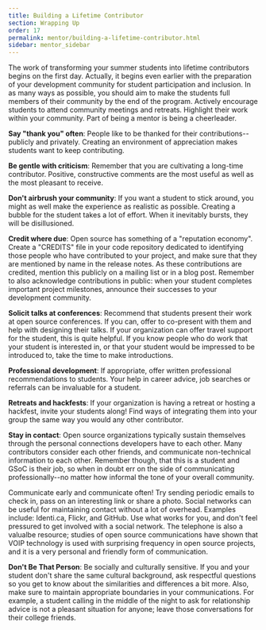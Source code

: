```yaml
---
title: Building a Lifetime Contributor
section: Wrapping Up
order: 17
permalink: mentor/building-a-lifetime-contributor.html
sidebar: mentor_sidebar
---
```


The work of transforming your summer students into lifetime contributors begins on the first day. Actually, it begins even earlier with the preparation of your development community for student participation and inclusion. In as many ways as possible, you should aim to make the students full members of their community by the end of the program. Actively encourage students to attend community meetings and retreats. Highlight their work within your community. Part of being a mentor is being a cheerleader.

**Say "thank you" often**: People like to be thanked for their contributions--publicly and privately. Creating an environment of appreciation makes students want to keep contributing.

**Be gentle with criticism**: Remember that you are cultivating a long-time contributor.  Positive, constructive comments are the most useful as well as the most pleasant to receive.

**Don't airbrush your community**: If you want a student to stick around, you might as well make the experience as realistic as possible. Creating a bubble for the student takes a lot of effort. When it inevitably bursts, they will be disillusioned.

**Credit where due**: Open source has something of a "reputation economy". Create a "CREDITS" file in your code repository dedicated to identifying those people who have contributed to your project, and make sure that they are mentioned by name in the release notes.   As these contributions are credited, mention this publicly on a mailing list or in a blog post. Remember to also acknowledge contributions in public: when your student completes important project milestones, announce their successes to your development community.

**Solicit talks at conferences**: Recommend that students present their work at open source conferences. If you can, offer to co-present with them and help with designing their talks. If your organization can offer travel support for the student, this is quite helpful.  If you know people who do work that your student is interested in, or that your student would be impressed to be introduced to, take the time to make introductions.

**Professional development**: If appropriate, offer written professional recommendations to students. Your help in career advice, job searches or referrals can be invaluable for a student.

**Retreats and hackfests**: If your organization is having a retreat or hosting a hackfest, invite your students along! Find ways of integrating them into your group the same way you would any other contributor.

**Stay in contact**: Open source organizations typically sustain themselves through the personal connections developers have to each other. Many contributors consider each other friends, and communicate non-technical information to each other. Remember though, that this is a student and GSoC is their job, so when in doubt err on the side of communicating professionally--no matter how informal the tone of your overall community.

Communicate early and communicate often! Try sending periodic emails to check in, pass on an interesting link or share a photo. Social networks can be useful for maintaining contact without a lot of overhead. Examples include: Identi.ca, Flickr, and GitHub. Use what works for you, and don't feel pressured to get involved with a social network.  The telephone is also a valualbe resource; studies of open source communications have shown that VOIP technology is used with surprising frequency in open source projects, and it is a very personal and friendly form of communication.

**Don't Be That Person**: Be socially and culturally sensitive. If you and your student don't share the same cultural background, ask respectful questions so you get to know about the similarities and differences a bit more. Also, make sure to maintain appropriate boundaries in your communications. For example, a student calling in the middle of the night to ask for relationship advice is not a pleasant situation for anyone; leave those conversations for their college friends.
